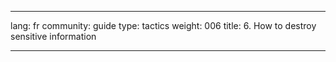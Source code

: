 

---

lang: fr
community: guide
type: tactics
weight: 006
title: 6. How to destroy sensitive information

---

<stub>

